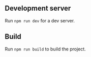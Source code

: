 
## Development server

Run `npm run dev` for a dev server.

## Build

Run `npm run build` to build the project.

